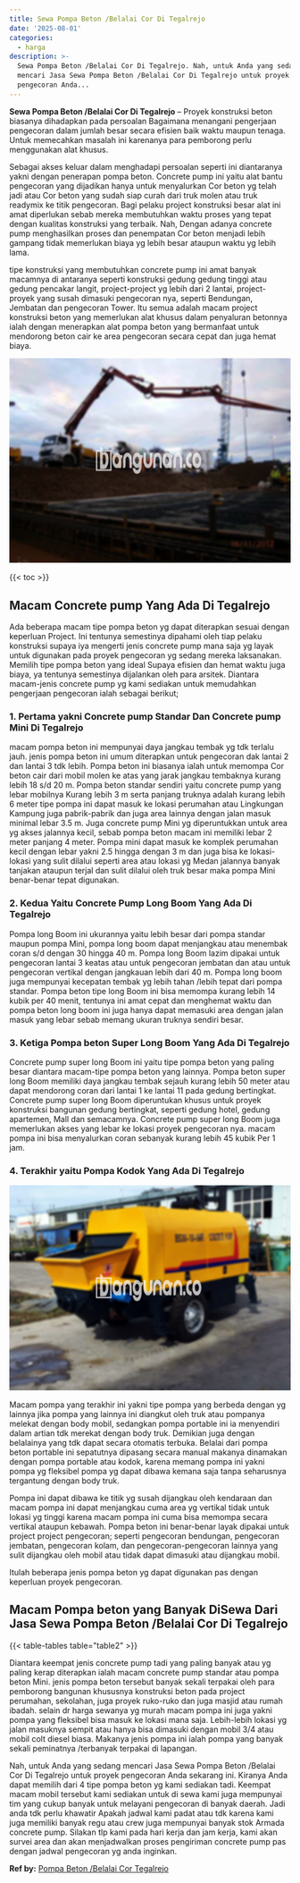 ```yaml
---
title: Sewa Pompa Beton /Belalai Cor Di Tegalrejo
date: '2025-08-01'
categories:
  - harga
description: >-
  Sewa Pompa Beton /Belalai Cor Di Tegalrejo. Nah, untuk Anda yang sedang
  mencari Jasa Sewa Pompa Beton /Belalai Cor Di Tegalrejo untuk proyek
  pengecoran Anda...
---
```


**Sewa Pompa Beton /Belalai Cor Di Tegalrejo** – Proyek konstruksi beton biasanya dihadapkan pada persoalan Bagaimana menangani pengerjaan pengecoran dalam jumlah besar secara efisien baik waktu maupun tenaga. Untuk memecahkan masalah ini karenanya para pemborong perlu menggunakan alat khusus.

Sebagai akses keluar dalam menghadapi persoalan seperti ini diantaranya yakni dengan penerapan pompa beton. Concrete pump ini yaitu alat bantu pengecoran yang dijadikan hanya untuk menyalurkan Cor beton yg telah jadi atau Cor beton yang sudah siap curah dari truk molen atau truk readymix ke titik pengecoran. Bagi pelaku project konstruksi besar alat ini amat diperlukan sebab mereka membutuhkan waktu proses yang tepat dengan kualitas konstruksi yang terbaik. Nah, Dengan adanya concrete pump menghasilkan proses dan penempatan Cor beton menjadi lebih gampang tidak memerlukan biaya yg lebih besar ataupun waktu yg lebih lama.

tipe konstruksi yang membutuhkan concrete pump ini amat banyak macamnya di antaranya seperti konstruksi gedung gedung tinggi atau gedung pencakar langit, project-project yg lebih dari 2 lantai, project-proyek yang susah dimasuki pengecoran nya, seperti Bendungan, Jembatan dan pengecoran Tower. Itu semua adalah macam project konstruksi beton yang memerlukan alat khusus dalam penyaluran betonnya ialah dengan menerapkan alat pompa beton yang bermanfaat untuk mendorong beton cair ke area pengecoran secara cepat dan juga hemat biaya.

![Sewa Pompa Beton /Belalai Cor Di Tegalrejo](/images/sewa-concrete-pump-28.png)

{{< toc >}}

## Macam Concrete pump Yang Ada Di Tegalrejo

Ada beberapa macam tipe pompa beton yg dapat diterapkan sesuai dengan keperluan Project. Ini tentunya semestinya dipahami oleh tiap pelaku konstruksi supaya iya mengerti jenis concrete pump mana saja yg layak untuk digunakan pada proyek pengecoran yg sedang mereka laksanakan. Memilih tipe pompa beton yang ideal Supaya efisien dan hemat waktu juga biaya, ya tentunya semestinya dijalankan oleh para arsitek. Diantara macam-jenis concrete pump yg kami sediakan untuk memudahkan pengerjaan pengecoran ialah sebagai berikut;

### 1\. Pertama yakni Concrete pump Standar Dan Concrete pump Mini Di Tegalrejo

macam pompa beton ini mempunyai daya jangkau tembak yg tdk terlalu jauh. jenis pompa beton ini umum diterapkan untuk pengecoran dak lantai 2 dan lantai 3 tdk lebih. Pompa beton ini biasanya ialah untuk memompa Cor beton cair dari mobil molen ke atas yang jarak jangkau tembaknya kurang lebih 18 s/d 20 m. Pompa beton standar sendiri yaitu concrete pump yang lebar mobilnya Kurang lebih 3 m serta panjang truknya adalah kurang lebih 6 meter tipe pompa ini dapat masuk ke lokasi perumahan atau Lingkungan Kampung juga pabrik-pabrik dan juga area lainnya dengan jalan masuk minimal lebar 3.5 m. Juga concrete pump Mini yg diperuntukkan untuk area yg akses jalannya kecil, sebab pompa beton macam ini memiliki lebar 2 meter panjang 4 meter. Pompa mini dapat masuk ke komplek perumahan kecil dengan lebar yakni 2.5 hingga dengan 3 m dan juga bisa ke lokasi-lokasi yang sulit dilalui seperti area atau lokasi yg Medan jalannya banyak tanjakan ataupun terjal dan sulit dilalui oleh truk besar maka pompa Mini benar-benar tepat digunakan.

### 2\. Kedua Yaitu Concrete Pump Long Boom Yang Ada Di Tegalrejo

Pompa long Boom ini ukurannya yaitu lebih besar dari pompa standar maupun pompa Mini, pompa long boom dapat menjangkau atau menembak coran s/d dengan 30 hingga 40 m. Pompa long Boom lazim dipakai untuk pengecoran lantai 3 keatas atau untuk pengecoran jembatan dan atau untuk pengecoran vertikal dengan jangkauan lebih dari 40 m. Pompa long boom juga mempunyai kecepatan tembak yg lebih tahan /lebih tepat dari pompa standar. Pompa beton tipe long Boom ini bisa memompa kurang lebih 14 kubik per 40 menit, tentunya ini amat cepat dan menghemat waktu dan pompa beton long boom ini juga hanya dapat memasuki area dengan jalan masuk yang lebar sebab memang ukuran truknya sendiri besar.

### 3\. Ketiga Pompa beton Super Long Boom Yang Ada Di Tegalrejo

Concrete pump super long Boom ini yaitu tipe pompa beton yang paling besar diantara macam-tipe pompa beton yang lainnya. Pompa beton super long Boom memiliki daya jangkau tembak sejauh kurang lebih 50 meter atau dapat mendorong coran dari lantai 1 ke lantai 11 pada gedung bertingkat. Concrete pump super long Boom diperuntukan khusus untuk proyek konstruksi bangunan gedung bertingkat, seperti gedung hotel, gedung apartemen, Mall dan semacamnya. Concrete pump super long Boom juga memerlukan akses yang lebar ke lokasi proyek pengecoran nya. macam pompa ini bisa menyalurkan coran sebanyak kurang lebih 45 kubik Per 1 jam.

### 4\. Terakhir yaitu Pompa Kodok Yang Ada Di Tegalrejo

![Sewa Pompa Beton /Belalai Cor Di Tegalrejo](/images/sewa-concrete-pump-13.png)

Macam pompa yang terakhir ini yakni tipe pompa yang berbeda dengan yg lainnya jika pompa yang lainnya ini diangkut oleh truk atau pompanya melekat dengan body mobil, sedangkan pompa portable ini ia menyendiri dalam artian tdk merekat dengan body truk. Demikian juga dengan belalainya yang tdk dapat secara otomatis terbuka. Belalai dari pompa beton portable ini sepatutnya dipasang secara manual makanya dinamakan dengan pompa portable atau kodok, karena memang pompa ini yakni pompa yg fleksibel pompa yg dapat dibawa kemana saja tanpa seharusnya tergantung dengan body truk.

Pompa ini dapat dibawa ke titik yg susah dijangkau oleh kendaraan dan macam pompa ini dapat menjangkau cuma area yg vertikal tidak untuk lokasi yg tinggi karena macam pompa ini cuma bisa memompa secara vertikal ataupun kebawah. Pompa beton ini benar-benar layak dipakai untuk project project pengecoran; seperti pengecoran bendungan, pengecoran jembatan, pengecoran kolam, dan pengecoran-pengecoran lainnya yang sulit dijangkau oleh mobil atau tidak dapat dimasuki atau dijangkau mobil.

Itulah beberapa jenis pompa beton yg dapat digunakan pas dengan keperluan proyek pengecoran.

## Macam Pompa beton yang Banyak DiSewa Dari Jasa Sewa Pompa Beton /Belalai Cor Di Tegalrejo

{{< table-tables table="table2" >}}

Diantara keempat jenis concrete pump tadi yang paling banyak atau yg paling kerap diterapkan ialah macam concrete pump standar atau pompa beton Mini. jenis pompa beton tersebut banyak sekali terpakai oleh para pemborong bangunan khususnya konstruksi beton pada project perumahan, sekolahan, juga proyek ruko-ruko dan juga masjid atau rumah ibadah. selain dr harga sewanya yg murah macam pompa ini juga yakni pompa yang fleksibel bisa masuk ke lokasi mana saja. Lebih-lebih lokasi yg jalan masuknya sempit atau hanya bisa dimasuki dengan mobil 3/4 atau mobil colt diesel biasa. Makanya jenis pompa ini ialah pompa yang banyak sekali peminatnya /terbanyak terpakai di lapangan.

Nah, untuk Anda yang sedang mencari Jasa Sewa Pompa Beton /Belalai Cor Di Tegalrejo untuk proyek pengecoran Anda sekarang ini. Kiranya Anda dapat memilih dari 4 tipe pompa beton yg kami sediakan tadi. Keempat macam mobil tersebut kami sediakan untuk di sewa kami juga mempunyai tim yang cukup banyak untuk melayani pengecoran di banyak daerah. Jadi anda tdk perlu khawatir Apakah jadwal kami padat atau tdk karena kami juga memiliki banyak regu atau crew juga mempunyai banyak stok Armada concrete pump. Silakan tlp kami pada hari kerja dan jam kerja, kami akan survei area dan akan menjadwalkan proses pengiriman concrete pump pas dengan jadwal pengecoran yg anda inginkan.

**Ref by:** [Pompa Beton /Belalai Cor Tegalrejo](https://id.wikipedia.org/wiki/Pompa)
